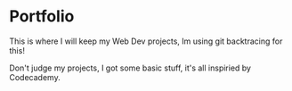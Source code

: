 # Portfolio

This is where I will keep my Web Dev projects, Im using git backtracing for this!

Don't judge my projects, I got some basic stuff, it's all inspiried by Codecademy.
